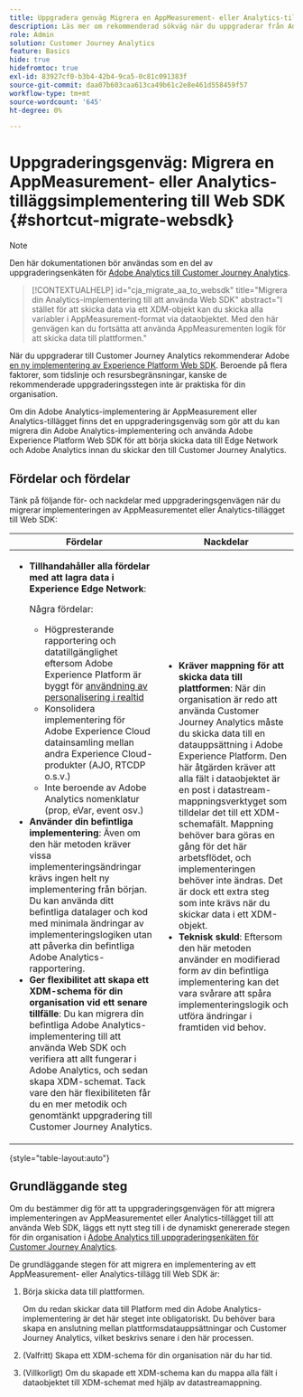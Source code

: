 ```yaml
---
title: Uppgradera genväg Migrera en AppMeasurement- eller Analytics-tilläggsimplementering för att använda Web SDK
description: Läs mer om rekommenderad sökväg när du uppgraderar från Adobe Analytics till Customer Journey Analytics
role: Admin
solution: Customer Journey Analytics
feature: Basics
hide: true
hidefromtoc: true
exl-id: 83927cf0-b3b4-42b4-9ca5-0c81c091383f
source-git-commit: daa07b603caa613ca49b61c2e8e461d558459f57
workflow-type: tm+mt
source-wordcount: '645'
ht-degree: 0%

---
```


# Uppgraderingsgenväg: Migrera en AppMeasurement- eller Analytics-tilläggsimplementering till Web SDK {#shortcut-migrate-websdk}

>[!NOTE]
>
>Den här dokumentationen bör användas som en del av uppgraderingsenkäten för [Adobe Analytics till Customer Journey Analytics](https://gigazelle.github.io/cja-ttv/).

<!-- markdownlint-disable MD034 -->

>[!CONTEXTUALHELP]
>id="cja_migrate_aa_to_websdk"
>title="Migrera din Analytics-implementering till att använda Web SDK"
>abstract="I stället för att skicka data via ett XDM-objekt kan du skicka alla variabler i AppMeasurement-format via dataobjektet. Med den här genvägen kan du fortsätta att använda AppMeasurementen logik för att skicka data till plattformen."

<!-- markdownlint-enable MD034 -->

När du uppgraderar till Customer Journey Analytics rekommenderar Adobe [en ny implementering av Experience Platform Web SDK](/help/getting-started/cja-upgrade/cja-upgrade-recommendations.md). Beroende på flera faktorer, som tidslinje och resursbegränsningar, kanske de rekommenderade uppgraderingsstegen inte är praktiska för din organisation.

Om din Adobe Analytics-implementering är AppMeasurement eller Analytics-tillägget finns det en uppgraderingsgenväg som gör att du kan migrera din Adobe Analytics-implementering och använda Adobe Experience Platform Web SDK för att börja skicka data till Edge Network och Adobe Analytics innan du skickar den till Customer Journey Analytics.

## Fördelar och fördelar

Tänk på följande för- och nackdelar med uppgraderingsgenvägen när du migrerar implementeringen av AppMeasurementet eller Analytics-tillägget till Web SDK:

| Fördelar | Nackdelar |
|----------|---------|
| <ul><li>**Tillhandahåller alla fördelar med att lagra data i Experience Edge Network**: <p>Några fördelar:</p><ul><li>Högpresterande rapportering och datatillgänglighet eftersom Adobe Experience Platform är byggt för [användning av personalisering i realtid](https://experienceleague.adobe.com/docs/experience-platform/destinations/ui/activate/configure-personalization-destinations.html)</li><li>Konsolidera implementering för Adobe Experience Cloud datainsamling mellan andra Experience Cloud-produkter (AJO, RTCDP o.s.v.)</li><li>Inte beroende av Adobe Analytics nomenklatur (prop, eVar, event osv.)</li></ul><li>**Använder din befintliga implementering**: Även om den här metoden kräver vissa implementeringsändringar krävs ingen helt ny implementering från början. Du kan använda ditt befintliga datalager och kod med minimala ändringar av implementeringslogiken utan att påverka din befintliga Adobe Analytics-rapportering.</li><li>**Ger flexibilitet att skapa ett XDM-schema för din organisation vid ett senare tillfälle**: Du kan migrera din befintliga Adobe Analytics-implementering till att använda Web SDK och verifiera att allt fungerar i Adobe Analytics, och sedan skapa XDM-schemat. Tack vare den här flexibiliteten får du en mer metodik och genomtänkt uppgradering till Customer Journey Analytics.</li></ul> | <ul><li>**Kräver mappning för att skicka data till plattformen**: När din organisation är redo att använda Customer Journey Analytics måste du skicka data till en datauppsättning i Adobe Experience Platform. Den här åtgärden kräver att alla fält i dataobjektet är en post i datastream-mappningsverktyget som tilldelar det till ett XDM-schemafält. Mappning behöver bara göras en gång för det här arbetsflödet, och implementeringen behöver inte ändras. Det är dock ett extra steg som inte krävs när du skickar data i ett XDM-objekt.</li><li>**Teknisk skuld**: Eftersom den här metoden använder en modifierad form av din befintliga implementering kan det vara svårare att spåra implementeringslogik och utföra ändringar i framtiden vid behov. </li></ul> |

{style="table-layout:auto"}

## Grundläggande steg

Om du bestämmer dig för att ta uppgraderingsgenvägen för att migrera implementeringen av AppMeasurementet eller Analytics-tillägget till att använda Web SDK, läggs ett nytt steg till i de dynamiskt genererade stegen för din organisation i [Adobe Analytics till uppgraderingsenkäten för Customer Journey Analytics](https://gigazelle.github.io/cja-ttv/).

De grundläggande stegen för att migrera en implementering av ett AppMeasurement- eller Analytics-tillägg till Web SDK är:

1. Börja skicka data till plattformen.

   Om du redan skickar data till Platform med din Adobe Analytics-implementering är det här steget inte obligatoriskt. Du behöver bara skapa en anslutning mellan plattformsdatauppsättningar och Customer Journey Analytics, vilket beskrivs senare i den här processen.

1. (Valfritt) Skapa ett XDM-schema för din organisation när du har tid.

1. (Villkorligt) Om du skapade ett XDM-schema kan du mappa alla fält i dataobjektet till XDM-schemat med hjälp av datastreamappning.
